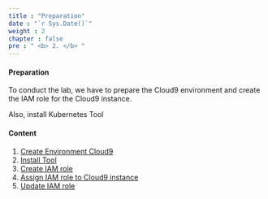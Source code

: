 ```yaml
---
title : "Preparation"
date : "`r Sys.Date()`"
weight : 2
chapter : false
pre : " <b> 2. </b> "
---
```

#### Preparation

To conduct the lab, we have to prepare the Cloud9 environment and create the IAM role for the Cloud9 instance.

Also, install Kubernetes Tool

#### Content

1.  [Create Environment Cloud9](2.1-createworkspace/)
2.  [Install Tool](2.2-installtool/)
3.  [Create IAM role](2.3-createiamrole/)
4.  [Assign IAM role to Cloud9 instance](2.4-attachrole/)
5.  [Update IAM role](2.5-updateiamrole/)